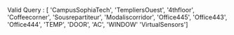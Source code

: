 Valid Query :
[ 'CampusSophiaTech',
  'TempliersOuest',
  '4thfloor',
  'Coffeecorner',
  'Sousrepartiteur',
  'Modaliscorridor',
  'Office445',
  'Office443',
  'Office444',
  'TEMP',
  'DOOR',
  'AC',
  'WINDOW'
  'VirtualSensors']
